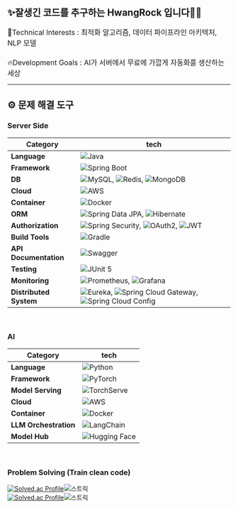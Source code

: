 ✨잘생긴 코드를 추구하는 HwangRock 입니다🧑‍💻
---
<span style="font-size: 16px;">
  🔎Technical Interests : 최적화 알고리즘, 데이터 파이프라인 아키텍처, NLP 모델
</br></br>
  🔥Development Goals : AI가 서버에서 무료에 가깝게 자동화를 생산하는 세상
</span>

---

## ⚙️ 문제 해결 도구
### Server Side

| Category            | tech                                                                                                                                                                                                                                                                                                                       |
|---------------------|----------------------------------------------------------------------------------------------------------------------------------------------------------------------------------------------------------------------------------------------------------------------------------------------------------------------------|
| **Language**        | ![Java](https://img.shields.io/badge/-Java-05122A?style=flat&logo=java&logoColor=white)                                                                                                                                                                                                                                       |
| **Framework**       | ![Spring Boot](https://img.shields.io/badge/-Spring%20Boot-05122A?style=flat&logo=springboot&logoColor=6DB33F)                                                                                                                                                                                                                |
| **DB**        | ![MySQL](https://img.shields.io/badge/-MySQL-05122A?style=flat&logo=mysql&logoColor=white), ![Redis](https://img.shields.io/badge/-Redis-05122A?style=flat&logo=redis&logoColor=DC382D), ![MongoDB](https://img.shields.io/badge/-MongoDB-05122A?style=flat&logo=mongodb&logoColor=47A248)                                      |
| **Cloud**           | ![AWS](https://img.shields.io/badge/-AWS-05122A?style=flat&logo=amazon-aws&logoColor=FF9900)                                                                                                                                                                                                                                  |
| **Container**       | ![Docker](https://img.shields.io/badge/-Docker-05122A?style=flat&logo=docker&logoColor=2496ED)                                                                                                                                                                                                                                |
| **ORM**             | ![Spring Data JPA](https://img.shields.io/badge/-Spring%20Data%20JPA-05122A?style=flat&logo=spring&logoColor=6DB33F), ![Hibernate](https://img.shields.io/badge/-Hibernate-05122A?style=flat&logo=hibernate&logoColor=59666C)                                                                                                    |
| **Authorization**   | ![Spring Security](https://img.shields.io/badge/-Spring%20Security-05122A?style=flat&logo=springsecurity&logoColor=6DB33F), ![OAuth2](https://img.shields.io/badge/-OAuth2-05122A?style=flat&logo=oauth&logoColor=3EAAAF), ![JWT](https://img.shields.io/badge/-JWT-05122A?style=flat&logo=jsonwebtokens&logoColor=000000)         |
| **Build Tools**     | ![Gradle](https://img.shields.io/badge/-Gradle-05122A?style=flat&logo=gradle&logoColor=02303A)                                                                                                                                                                                                                                |
| **API Documentation** | ![Swagger](https://img.shields.io/badge/-Swagger-05122A?style=flat&logo=swagger&logoColor=85EA2D)                                                                                                                                                                                                                         |
| **Testing**         | ![JUnit 5](https://img.shields.io/badge/-JUnit%205-05122A?style=flat&logo=junit5&logoColor=25A162)                                                                                                                                                                                                                            |
| **Monitoring**      | ![Prometheus](https://img.shields.io/badge/-Prometheus-05122A?style=flat&logo=prometheus&logoColor=E6522C), ![Grafana](https://img.shields.io/badge/-Grafana-05122A?style=flat&logo=grafana&logoColor=F46800)                                                                              |
| **Distributed System** | ![Eureka](https://img.shields.io/badge/-Eureka-05122A?style=flat&logo=spring&logoColor=6DB33F), ![Spring Cloud Gateway](https://img.shields.io/badge/-Spring%20Cloud%20Gateway-05122A?style=flat&logo=spring&logoColor=6DB33F), ![Spring Cloud Config](https://img.shields.io/badge/-Spring%20Cloud%20Config-05122A?style=flat&logo=spring&logoColor=6DB33F) |

<br>

### AI
| Category                   | tech                                                                                                                                                                                                                                                                                                                       |
|----------------------------|----------------------------------------------------------------------------------------------------------------------------------------------------------------------------------------------------------------------------------------------------------------------------------------------------------------------------|
| **Language**               | ![Python](https://img.shields.io/badge/-Python-05122A?style=flat&logo=python&logoColor)                                                                                                                                                                                                                                |
| **Framework**              | ![PyTorch](https://img.shields.io/badge/-PyTorch-05122A?style=flat&logo=pytorch&logoColor=EE4C2C)                                                                                                                                                                                                                             |
| **Model Serving**          | ![TorchServe](https://img.shields.io/badge/-TorchServe-05122A?style=flat&logo=pytorch&logoColor=EE4C2C)                                                                                                                                                                                                                      |
| **Cloud**                  | ![AWS](https://img.shields.io/badge/-AWS-05122A?style=flat&logo=amazon-aws&logoColor=FF9900)                                                                                                                                                                                                                                  |
| **Container**              | ![Docker](https://img.shields.io/badge/-Docker-05122A?style=flat&logo=docker&logoColor=2496ED)                                                                                                                                                                                                                                |
| **LLM Orchestration**      | ![LangChain](https://img.shields.io/badge/-LangChain-05122A?style=flat&logo=langchain&logoColor=FFD700)                                                                                                                                                                                                                       |
| **Model Hub** | ![Hugging Face](https://img.shields.io/badge/-Hugging%20Face-05122A?style=flat&logo=huggingface&logoColor=FFDD54)                                                                                                                                                                                                      |


<br>

### Problem Solving (Train clean code)
[![Solved.ac Profile](http://mazassumnida.wtf/api/v2/generate_badge?boj=peter9244)](https://solved.ac/peter9244/)![스트릭](http://mazandi.herokuapp.com/api?handle=peter9244&theme=dark)<br>
[![Solved.ac Profile](http://mazassumnida.wtf/api/v2/generate_badge?boj=hwangrock)](https://solved.ac/hwangrock/)![스트릭](http://mazandi.herokuapp.com/api?handle=hwangrock&theme=dark)

